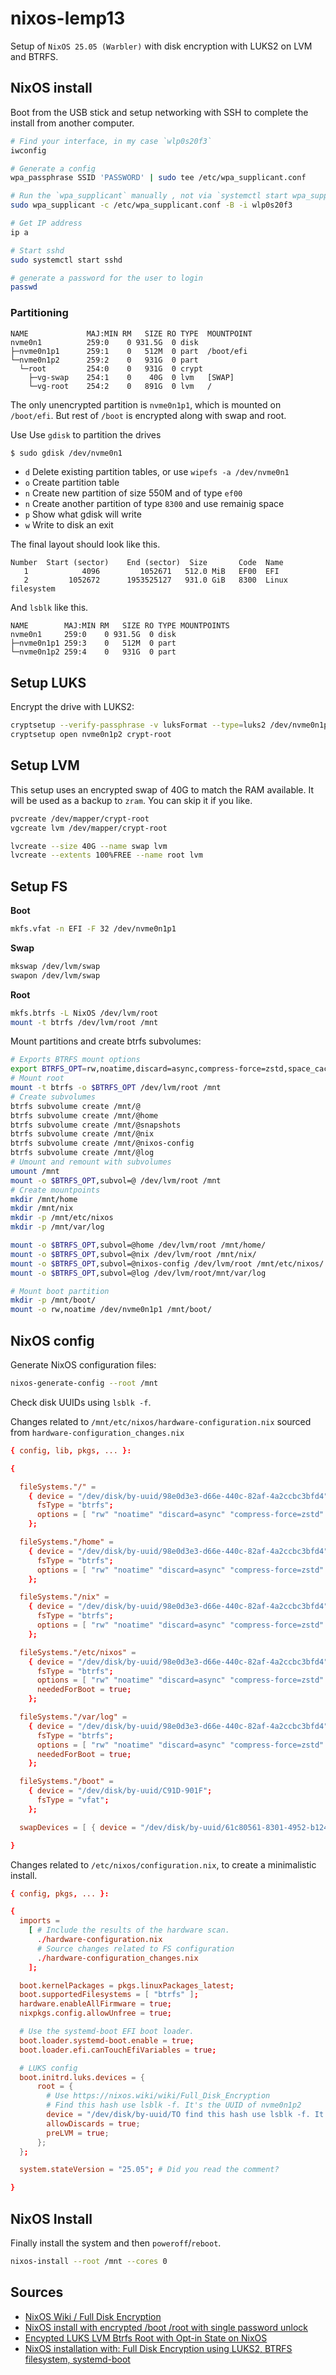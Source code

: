 # nixos-lemp13

Setup of `NixOS 25.05 (Warbler)`   with disk encryption with LUKS2 on LVM and BTRFS.


## NixOS install

Boot from the USB stick and setup networking with SSH to complete the install from another computer.

```sh
# Find your interface, in my case `wlp0s20f3`
iwconfig

# Generate a config
wpa_passphrase SSID 'PASSWORD' | sudo tee /etc/wpa_supplicant.conf

# Run the `wpa_supplicant` manually , not via `systemctl start wpa_supplicant`
sudo wpa_supplicant -c /etc/wpa_supplicant.conf -B -i wlp0s20f3

# Get IP address
ip a

# Start sshd
sudo systemctl start sshd

# generate a password for the user to login
passwd
```
### Partitioning

```
NAME             MAJ:MIN RM   SIZE RO TYPE  MOUNTPOINT
nvme0n1          259:0    0 931.5G  0 disk
├─nvme0n1p1      259:1    0   512M  0 part  /boot/efi
└─nvme0n1p2      259:2    0   931G  0 part
  └─root         254:0    0   931G  0 crypt
    ├─vg-swap    254:1    0    40G  0 lvm   [SWAP]
    └─vg-root    254:2    0   891G  0 lvm   /
```

The only unencrypted partition is `nvme0n1p1`, which is mounted on `/boot/efi`. But rest of `/boot` is encrypted along with swap and root. 

Use Use `gdisk` to partition the drives

```sh
$ sudo gdisk /dev/nvme0n1
```

* `d` Delete existing partition tables, or use `wipefs -a /dev/nvme0n1`
* `o` Create partition table
* `n` Create new partition of size 550M and of type `ef00`
* `n` Create another partition of type `8300` and use remainig space
* `p` Show what gdisk will write
* `w` Write to disk an exit

The final layout should look like this.

```
Number  Start (sector)    End (sector)  Size       Code  Name
   1            4096         1052671   512.0 MiB   EF00  EFI
   2         1052672      1953525127   931.0 GiB   8300  Linux filesystem
```

And `lsblk` like this.

```
NAME        MAJ:MIN RM   SIZE RO TYPE MOUNTPOINTS
nvme0n1     259:0    0 931.5G  0 disk
├─nvme0n1p1 259:3    0   512M  0 part
└─nvme0n1p2 259:4    0   931G  0 part

```

## Setup LUKS

Encrypt the drive with LUKS2:

```sh
cryptsetup --verify-passphrase -v luksFormat --type=luks2 /dev/nvme0n1p2
cryptsetup open nvme0n1p2 crypt-root
```

## Setup LVM

This setup uses an encrypted swap of 40G to match the RAM available. It will be used as a backup to `zram`.  You can skip it if you like.

```sh
pvcreate /dev/mapper/crypt-root
vgcreate lvm /dev/mapper/crypt-root

lvcreate --size 40G --name swap lvm
lvcreate --extents 100%FREE --name root lvm
```
## Setup FS

**Boot**

```sh
mkfs.vfat -n EFI -F 32 /dev/nvme0n1p1
```

**Swap**

```sh
mkswap /dev/lvm/swap
swapon /dev/lvm/swap
```

**Root**

```sh
mkfs.btrfs -L NixOS /dev/lvm/root
mount -t btrfs /dev/lvm/root /mnt
```

Mount partitions and create btrfs subvolumes:

```sh
# Exports BTRFS mount options
export BTRFS_OPT=rw,noatime,discard=async,compress-force=zstd,space_cache=v2,commit=120
# Mount root
mount -t btrfs -o $BTRFS_OPT /dev/lvm/root /mnt
# Create subvolumes
btrfs subvolume create /mnt/@
btrfs subvolume create /mnt/@home
btrfs subvolume create /mnt/@snapshots
btrfs subvolume create /mnt/@nix
btrfs subvolume create /mnt/@nixos-config
btrfs subvolume create /mnt/@log
# Umount and remount with subvolumes
umount /mnt
mount -o $BTRFS_OPT,subvol=@ /dev/lvm/root /mnt
# Create mountpoints
mkdir /mnt/home
mkdir /mnt/nix
mkdir -p /mnt/etc/nixos
mkdir -p /mnt/var/log

mount -o $BTRFS_OPT,subvol=@home /dev/lvm/root /mnt/home/
mount -o $BTRFS_OPT,subvol=@nix /dev/lvm/root /mnt/nix/
mount -o $BTRFS_OPT,subvol=@nixos-config /dev/lvm/root /mnt/etc/nixos/
mount -o $BTRFS_OPT,subvol=@log /dev/lvm/root/mnt/var/log

# Mount boot partition
mkdir -p /mnt/boot/
mount -o rw,noatime /dev/nvme0n1p1 /mnt/boot/
```

## NixOS config

Generate NixOS configuration files:

```sh
nixos-generate-config --root /mnt
```

Check disk UUIDs using `lsblk -f`.

Changes related to `/mnt/etc/nixos/hardware-configuration.nix` sourced from `hardware-configuration_changes.nix`

```toml
{ config, lib, pkgs, ... }:

{

  fileSystems."/" =
    { device = "/dev/disk/by-uuid/98e0d3e3-d66e-440c-82af-4a2ccbc3bfd4";
      fsType = "btrfs";
      options = [ "rw" "noatime" "discard=async" "compress-force=zstd" "space_cache=v2" "commit=120" ];
    };

  fileSystems."/home" =
    { device = "/dev/disk/by-uuid/98e0d3e3-d66e-440c-82af-4a2ccbc3bfd4";
      fsType = "btrfs";
      options = [ "rw" "noatime" "discard=async" "compress-force=zstd" "space_cache=v2" "commit=120" ];
    };

  fileSystems."/nix" =
    { device = "/dev/disk/by-uuid/98e0d3e3-d66e-440c-82af-4a2ccbc3bfd4";
      fsType = "btrfs";
      options = [ "rw" "noatime" "discard=async" "compress-force=zstd" "space_cache=v2" "commit=120" ];
    };

  fileSystems."/etc/nixos" =
    { device = "/dev/disk/by-uuid/98e0d3e3-d66e-440c-82af-4a2ccbc3bfd4";
      fsType = "btrfs";
      options = [ "rw" "noatime" "discard=async" "compress-force=zstd" "space_cache=v2" "commit=120" ];
      neededForBoot = true;
    };

  fileSystems."/var/log" =
    { device = "/dev/disk/by-uuid/98e0d3e3-d66e-440c-82af-4a2ccbc3bfd4";
      fsType = "btrfs";
      options = [ "rw" "noatime" "discard=async" "compress-force=zstd" "space_cache=v2" "commit=120" ];
      neededForBoot = true;
    };

  fileSystems."/boot" =
    { device = "/dev/disk/by-uuid/C91D-901F";
      fsType = "vfat";
    };

  swapDevices = [ { device = "/dev/disk/by-uuid/61c80561-8301-4952-b124-278544929d02"; } ];

}
```

Changes related to `/etc/nixos/configuration.nix`, to create a minimalistic install.

```toml
{ config, pkgs, ... }:

{
  imports =
    [ # Include the results of the hardware scan.
      ./hardware-configuration.nix
      # Source changes related to FS configuration
      ./hardware-configuration_changes.nix
    ];

  boot.kernelPackages = pkgs.linuxPackages_latest;
  boot.supportedFilesystems = [ "btrfs" ];
  hardware.enableAllFirmware = true;
  nixpkgs.config.allowUnfree = true;

  # Use the systemd-boot EFI boot loader.
  boot.loader.systemd-boot.enable = true;
  boot.loader.efi.canTouchEfiVariables = true;

  # LUKS config
  boot.initrd.luks.devices = {
      root = {
        # Use https://nixos.wiki/wiki/Full_Disk_Encryption
        # Find this hash use lsblk -f. It's the UUID of nvme0n1p2
        device = "/dev/disk/by-uuid/TO find this hash use lsblk -f. It's the UUID of nvme0n1p2";
        allowDiscards = true;
        preLVM = true;
      };
  };

  system.stateVersion = "25.05"; # Did you read the comment?

}
```


## NixOS Install

Finally install the system and then `poweroff`/`reboot`.

```sh
nixos-install --root /mnt --cores 0
```

## Sources
* [NixOS Wiki /  Full Disk Encryption](https://nixos.wiki/wiki/Full_Disk_Encryption)
* [NixOS install with encrypted /boot /root with single password unlock](https://gist.github.com/ladinu/bfebdd90a5afd45dec811296016b2a3f)
* [Encypted LUKS LVM Btrfs Root with Opt-in State on NixOS](https://gist.github.com/hadilq/a491ca53076f38201a8aa48a0c6afef5)
* [NixOS installation with: Full Disk Encryption using LUKS2, BTRFS filesystem, systemd-boot](https://gist.github.com/Le0xFF/21942ab1a865f19f074f13072377126b)

